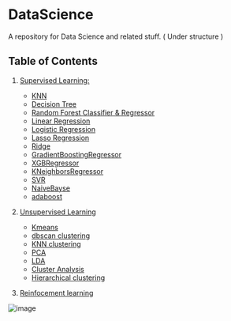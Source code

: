 # DataScience
A repository for Data Science and related stuff. ( Under structure )

## Table of Contents

1. [Supervised Learning: ](https://github.com/IslemBouzidi/DataScience/blob/main/supervised%20learning.md)
    - [KNN](https://github.com/IslemBouzidi/DataScience/blob/main/KNN.md)
    - [Decision Tree](https://github.com/IslemBouzidi/DataScience/blob/main/Decision%20Tree.md)
    - [Random Forest Classifier & Regressor](https://github.com/IslemBouzidi/DataScience/blob/main/Random%20Forest.md)
    - [Linear Regression](https://github.com/IslemBouzidi/DataScience/blob/main/Linear%20Regression.md)
    - [Logistic Regression](https://github.com/IslemBouzidi/DataScience/blob/main/Logistic%20Linear%20Regression.md)
    - [Lasso Regression](https://github.com/IslemBouzidi/DataScience/blob/main/Lasso%20%26%20Ridge%20Regression.md)
    - [Ridge](https://github.com/IslemBouzidi/DataScience/blob/main/Lasso%20%26%20Ridge%20Regression.md)
    - [GradientBoostingRegressor]()
    - [XGBRegressor]()
    - [KNeighborsRegressor]()
    - [SVR]()
    - [NaiveBayse]()
    - [adaboost]()


2. [Unsupervised Learning]()
    - [Kmeans]()
    - [dbscan clustering]()
    - [KNN clustering]()
    - [PCA]()
    - [LDA]()
    - [Cluster Analysis]()
    - [Hierarchical clustering]()


3. [Reinfocement learning]()

![image](https://github.com/IslemBouzidi/DataScience/assets/87117961/94b1795e-3199-4daa-8232-62ab5e64efd1)
